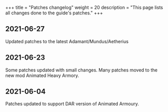 +++
title = "Patches changelog"
weight = 20
description = "This page lists all changes done to the guide's patches."
+++

## 2021-06-27

Updated patches to the latest Adamant/Mundus/Aetherius

## 2021-06-23

Some patches updated with small changes. Many patches moved to the new mod Animated Heavy Armory.

## 2021-06-04

Patches updated to support DAR version of Animated Armoury.


